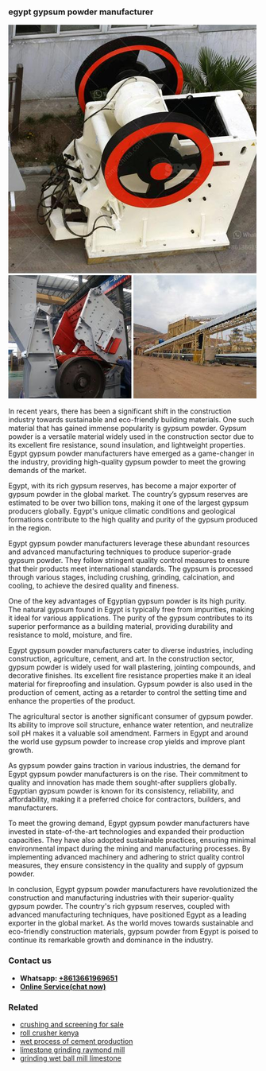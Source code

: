 <h3>egypt gypsum powder manufacturer</h3><img src='1708309466.jpg' alt=''><p>In recent years, there has been a significant shift in the construction industry towards sustainable and eco-friendly building materials. One such material that has gained immense popularity is gypsum powder. Gypsum powder is a versatile material widely used in the construction sector due to its excellent fire resistance, sound insulation, and lightweight properties. Egypt gypsum powder manufacturers have emerged as a game-changer in the industry, providing high-quality gypsum powder to meet the growing demands of the market.</p><p>Egypt, with its rich gypsum reserves, has become a major exporter of gypsum powder in the global market. The country’s gypsum reserves are estimated to be over two billion tons, making it one of the largest gypsum producers globally. Egypt's unique climatic conditions and geological formations contribute to the high quality and purity of the gypsum produced in the region.</p><p>Egypt gypsum powder manufacturers leverage these abundant resources and advanced manufacturing techniques to produce superior-grade gypsum powder. They follow stringent quality control measures to ensure that their products meet international standards. The gypsum is processed through various stages, including crushing, grinding, calcination, and cooling, to achieve the desired quality and fineness.</p><p>One of the key advantages of Egyptian gypsum powder is its high purity. The natural gypsum found in Egypt is typically free from impurities, making it ideal for various applications. The purity of the gypsum contributes to its superior performance as a building material, providing durability and resistance to mold, moisture, and fire.</p><p>Egypt gypsum powder manufacturers cater to diverse industries, including construction, agriculture, cement, and art. In the construction sector, gypsum powder is widely used for wall plastering, jointing compounds, and decorative finishes. Its excellent fire resistance properties make it an ideal material for fireproofing and insulation. Gypsum powder is also used in the production of cement, acting as a retarder to control the setting time and enhance the properties of the product.</p><p>The agricultural sector is another significant consumer of gypsum powder. Its ability to improve soil structure, enhance water retention, and neutralize soil pH makes it a valuable soil amendment. Farmers in Egypt and around the world use gypsum powder to increase crop yields and improve plant growth.</p><p>As gypsum powder gains traction in various industries, the demand for Egypt gypsum powder manufacturers is on the rise. Their commitment to quality and innovation has made them sought-after suppliers globally. Egyptian gypsum powder is known for its consistency, reliability, and affordability, making it a preferred choice for contractors, builders, and manufacturers.</p><p>To meet the growing demand, Egypt gypsum powder manufacturers have invested in state-of-the-art technologies and expanded their production capacities. They have also adopted sustainable practices, ensuring minimal environmental impact during the mining and manufacturing processes. By implementing advanced machinery and adhering to strict quality control measures, they ensure consistency in the quality and supply of gypsum powder.</p><p>In conclusion, Egypt gypsum powder manufacturers have revolutionized the construction and manufacturing industries with their superior-quality gypsum powder. The country's rich gypsum reserves, coupled with advanced manufacturing techniques, have positioned Egypt as a leading exporter in the global market. As the world moves towards sustainable and eco-friendly construction materials, gypsum powder from Egypt is poised to continue its remarkable growth and dominance in the industry.</p><h3>Contact us</h3><ul><li><strong>Whatsapp:&nbsp;<a href="https://wa.me/8613661969651">+8613661969651</a></strong></li><li><a href="https://swt.shibang-china.com/?git&amp;zhl&amp;egypt gypsum powder manufacturer"><strong>Online Service(chat now)</strong></a></li></ul><h3>Related</h3><ul><li><a href='crushing and screening for sale.md'>crushing and screening for sale</a></li><li><a href='roll crusher kenya.md'>roll crusher kenya</a></li><li><a href='wet process of cement production.md'>wet process of cement production</a></li><li><a href='limestone grinding raymond mill.md'>limestone grinding raymond mill</a></li><li><a href='grinding wet ball mill limestone.md'>grinding wet ball mill limestone</a></li></ul>